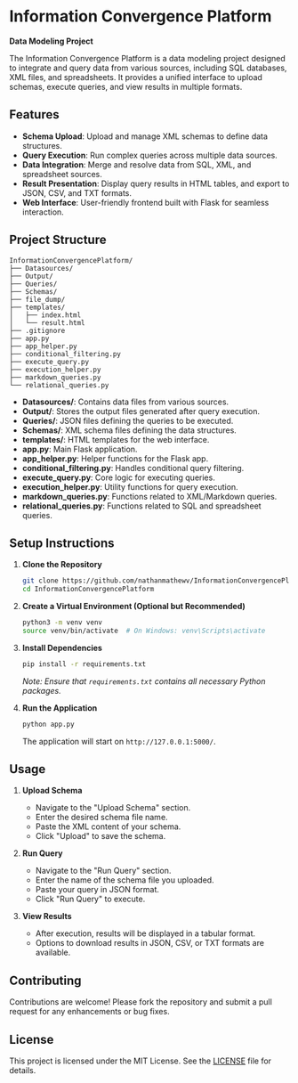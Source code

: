 # Information Convergence Platform

**Data Modeling Project**

The Information Convergence Platform is a data modeling project designed to integrate and query data from various sources, including SQL databases, XML files, and spreadsheets. It provides a unified interface to upload schemas, execute queries, and view results in multiple formats.

## Features

- **Schema Upload**: Upload and manage XML schemas to define data structures.
- **Query Execution**: Run complex queries across multiple data sources.
- **Data Integration**: Merge and resolve data from SQL, XML, and spreadsheet sources.
- **Result Presentation**: Display query results in HTML tables, and export to JSON, CSV, and TXT formats.
- **Web Interface**: User-friendly frontend built with Flask for seamless interaction.

## Project Structure

```
InformationConvergencePlatform/
├── Datasources/
├── Output/
├── Queries/
├── Schemas/
├── file_dump/
├── templates/
│   ├── index.html
│   └── result.html
├── .gitignore
├── app.py
├── app_helper.py
├── conditional_filtering.py
├── execute_query.py
├── execution_helper.py
├── markdown_queries.py
└── relational_queries.py
```

- **Datasources/**: Contains data files from various sources.
- **Output/**: Stores the output files generated after query execution.
- **Queries/**: JSON files defining the queries to be executed.
- **Schemas/**: XML schema files defining the data structures.
- **templates/**: HTML templates for the web interface.
- **app.py**: Main Flask application.
- **app_helper.py**: Helper functions for the Flask app.
- **conditional_filtering.py**: Handles conditional query filtering.
- **execute_query.py**: Core logic for executing queries.
- **execution_helper.py**: Utility functions for query execution.
- **markdown_queries.py**: Functions related to XML/Markdown queries.
- **relational_queries.py**: Functions related to SQL and spreadsheet queries.

## Setup Instructions

1. **Clone the Repository**

   ```bash
   git clone https://github.com/nathanmathewv/InformationConvergencePlatform.git
   cd InformationConvergencePlatform
   ```

2. **Create a Virtual Environment (Optional but Recommended)**

   ```bash
   python3 -m venv venv
   source venv/bin/activate  # On Windows: venv\Scripts\activate
   ```

3. **Install Dependencies**

   ```bash
   pip install -r requirements.txt
   ```

   *Note: Ensure that `requirements.txt` contains all necessary Python packages.*

4. **Run the Application**

   ```bash
   python app.py
   ```

   The application will start on `http://127.0.0.1:5000/`.

## Usage

1. **Upload Schema**

   - Navigate to the "Upload Schema" section.
   - Enter the desired schema file name.
   - Paste the XML content of your schema.
   - Click "Upload" to save the schema.

2. **Run Query**

   - Navigate to the "Run Query" section.
   - Enter the name of the schema file you uploaded.
   - Paste your query in JSON format.
   - Click "Run Query" to execute.

3. **View Results**

   - After execution, results will be displayed in a tabular format.
   - Options to download results in JSON, CSV, or TXT formats are available.

## Contributing

Contributions are welcome! Please fork the repository and submit a pull request for any enhancements or bug fixes.

## License

This project is licensed under the MIT License. See the [LICENSE](LICENSE) file for details.
